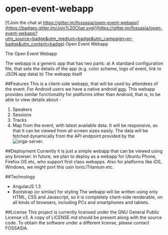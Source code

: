 # open-event-webapp

[![Join the chat at https://gitter.im/fossasia/open-event-webapp](https://badges.gitter.im/Join%20Chat.svg)](https://gitter.im/fossasia/open-event-webapp?utm_source=badge&utm_medium=badge&utm_campaign=pr-badge&utm_content=badge)
Open Event Webapp

The Open Event Webapp

The webapp is a generic app that has two parts: a) A standard configuration file, that sets the details of the app (e.g. color scheme, logo of event, link to JSON app data) b) The webapp itself

##Features
This is a client-side webapp, that will be used by attendees of the event. For Android users we have a native android [app](https://github.com/fossasia/open-event-android). This webapp provides similar functionality for platforms other than Android, that is, to be able to view details about - 
 1. Speakers
 2. Sessions
 3. Tracks
 4. Map
from the event, with latest available data. 
It will be responsive, so that it can be viewed from all screen sizes easily. 
The data will be fetched dynamically from the API endpoint provided by the ![orga-server](https://github.com/fossasia/open-event-orga-server). 

##Deployment
Currently it is just a simple webapp that can be viewed using any browser. In future, we plan to deploy as a webapp for Ubuntu Phone, Firefox OS etc, who support first class webapps. Also for platforms like iOS, Windows, we might port this usin Ionic/Titanium etc. 

##Technology
 * AngularJS 1.3
 * Bootstrap (or similar) for styling
The webapp will be written using only HTML, CSS and Javascript, so it is completely client-side renderable, on all kinds of browsers, including PCs and smartphones and tablets. 


##License
This project is currently licensed under the GNU General Public License v3. A copy of LICENSE.md should be present along with the source code. To obtain the software under a different license, please contact FOSSASIA.
